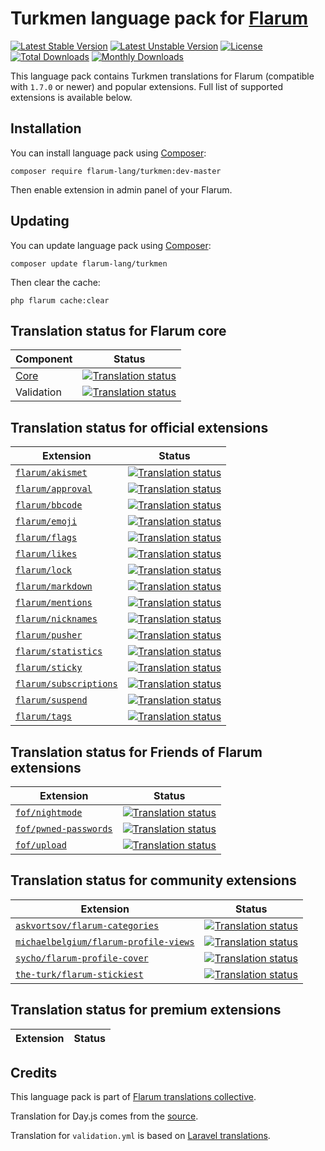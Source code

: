 # Turkmen language pack for [Flarum](https://flarum.org/)

[![Latest Stable Version](https://img.shields.io/packagist/v/flarum-lang/turkmen?color=success&label=stable)](https://packagist.org/packages/flarum-lang/turkmen) 
[![Latest Unstable Version](https://img.shields.io/packagist/v/flarum-lang/turkmen?include_prereleases&label=unstable)](https://packagist.org/packages/flarum-lang/turkmen) 
[![License](https://img.shields.io/packagist/l/flarum-lang/turkmen)](https://packagist.org/packages/flarum-lang/turkmen) 
[![Total Downloads](https://img.shields.io/packagist/dt/flarum-lang/turkmen)](https://packagist.org/packages/flarum-lang/turkmen/stats) 
[![Monthly Downloads](https://img.shields.io/packagist/dm/flarum-lang/turkmen)](https://packagist.org/packages/flarum-lang/turkmen/stats) 

This language pack contains Turkmen translations for Flarum (compatible with `1.7.0` or newer) and popular extensions. Full list of supported extensions is available below.


## Installation

You can install language pack using [Composer](https://getcomposer.org/):

```console
composer require flarum-lang/turkmen:dev-master
```

Then enable extension in admin panel of your Flarum.


## Updating

You can update language pack using [Composer](https://getcomposer.org/):

```console
composer update flarum-lang/turkmen
```

Then clear the cache:

```console
php flarum cache:clear
```


## Translation status for Flarum core

| Component | Status |
| --- | --- |
| [Core](https://github.com/flarum/flarum-core) | [![Translation status](https://weblate.rob006.net/widgets/flarum/tk/core/svg-badge.svg)](https://weblate.rob006.net/projects/flarum/core/tk/) |
| Validation | [![Translation status](https://weblate.rob006.net/widgets/flarum/tk/validation/svg-badge.svg)](https://weblate.rob006.net/projects/flarum/validation/tk/) |


## Translation status for official extensions

<!-- flarum-extensions-list-start -->

| Extension | Status |
| --- | --- |
| [`flarum/akismet`](https://github.com/flarum/akismet) | [![Translation status](https://weblate.rob006.net/widgets/flarum/tk/flarum-akismet/svg-badge.svg)](https://weblate.rob006.net/projects/flarum/flarum-akismet/tk/) |
| [`flarum/approval`](https://github.com/flarum/approval) | [![Translation status](https://weblate.rob006.net/widgets/flarum/tk/flarum-approval/svg-badge.svg)](https://weblate.rob006.net/projects/flarum/flarum-approval/tk/) |
| [`flarum/bbcode`](https://github.com/flarum/bbcode) | [![Translation status](https://weblate.rob006.net/widgets/flarum/tk/flarum-bbcode/svg-badge.svg)](https://weblate.rob006.net/projects/flarum/flarum-bbcode/tk/) |
| [`flarum/emoji`](https://github.com/flarum/emoji) | [![Translation status](https://weblate.rob006.net/widgets/flarum/tk/flarum-emoji/svg-badge.svg)](https://weblate.rob006.net/projects/flarum/flarum-emoji/tk/) |
| [`flarum/flags`](https://github.com/flarum/flags) | [![Translation status](https://weblate.rob006.net/widgets/flarum/tk/flarum-flags/svg-badge.svg)](https://weblate.rob006.net/projects/flarum/flarum-flags/tk/) |
| [`flarum/likes`](https://github.com/flarum/likes) | [![Translation status](https://weblate.rob006.net/widgets/flarum/tk/flarum-likes/svg-badge.svg)](https://weblate.rob006.net/projects/flarum/flarum-likes/tk/) |
| [`flarum/lock`](https://github.com/flarum/lock) | [![Translation status](https://weblate.rob006.net/widgets/flarum/tk/flarum-lock/svg-badge.svg)](https://weblate.rob006.net/projects/flarum/flarum-lock/tk/) |
| [`flarum/markdown`](https://github.com/flarum/markdown) | [![Translation status](https://weblate.rob006.net/widgets/flarum/tk/flarum-markdown/svg-badge.svg)](https://weblate.rob006.net/projects/flarum/flarum-markdown/tk/) |
| [`flarum/mentions`](https://github.com/flarum/mentions) | [![Translation status](https://weblate.rob006.net/widgets/flarum/tk/flarum-mentions/svg-badge.svg)](https://weblate.rob006.net/projects/flarum/flarum-mentions/tk/) |
| [`flarum/nicknames`](https://github.com/flarum/nicknames) | [![Translation status](https://weblate.rob006.net/widgets/flarum/tk/flarum-nicknames/svg-badge.svg)](https://weblate.rob006.net/projects/flarum/flarum-nicknames/tk/) |
| [`flarum/pusher`](https://github.com/flarum/pusher) | [![Translation status](https://weblate.rob006.net/widgets/flarum/tk/flarum-pusher/svg-badge.svg)](https://weblate.rob006.net/projects/flarum/flarum-pusher/tk/) |
| [`flarum/statistics`](https://github.com/flarum/statistics) | [![Translation status](https://weblate.rob006.net/widgets/flarum/tk/flarum-statistics/svg-badge.svg)](https://weblate.rob006.net/projects/flarum/flarum-statistics/tk/) |
| [`flarum/sticky`](https://github.com/flarum/sticky) | [![Translation status](https://weblate.rob006.net/widgets/flarum/tk/flarum-sticky/svg-badge.svg)](https://weblate.rob006.net/projects/flarum/flarum-sticky/tk/) |
| [`flarum/subscriptions`](https://github.com/flarum/subscriptions) | [![Translation status](https://weblate.rob006.net/widgets/flarum/tk/flarum-subscriptions/svg-badge.svg)](https://weblate.rob006.net/projects/flarum/flarum-subscriptions/tk/) |
| [`flarum/suspend`](https://github.com/flarum/suspend) | [![Translation status](https://weblate.rob006.net/widgets/flarum/tk/flarum-suspend/svg-badge.svg)](https://weblate.rob006.net/projects/flarum/flarum-suspend/tk/) |
| [`flarum/tags`](https://github.com/flarum/tags) | [![Translation status](https://weblate.rob006.net/widgets/flarum/tk/flarum-tags/svg-badge.svg)](https://weblate.rob006.net/projects/flarum/flarum-tags/tk/) |

<!-- flarum-extensions-list-stop -->


## Translation status for Friends of Flarum extensions

<!-- fof-extensions-list-start -->

| Extension | Status |
| --- | --- |
| [`fof/nightmode`](https://github.com/FriendsOfFlarum/nightmode) | [![Translation status](https://weblate.rob006.net/widgets/flarum/tk/fof-nightmode/svg-badge.svg)](https://weblate.rob006.net/projects/flarum/fof-nightmode/tk/) |
| [`fof/pwned-passwords`](https://github.com/FriendsOfFlarum/pwned-passwords) | [![Translation status](https://weblate.rob006.net/widgets/flarum/tk/fof-pwned-passwords/svg-badge.svg)](https://weblate.rob006.net/projects/flarum/fof-pwned-passwords/tk/) |
| [`fof/upload`](https://github.com/FriendsOfFlarum/upload) | [![Translation status](https://weblate.rob006.net/widgets/flarum/tk/fof-upload/svg-badge.svg)](https://weblate.rob006.net/projects/flarum/fof-upload/tk/) |

<!-- fof-extensions-list-stop -->


## Translation status for community extensions

<!-- various-extensions-list-start -->

| Extension | Status |
| --- | --- |
| [`askvortsov/flarum-categories`](https://github.com/askvortsov1/flarum-categories) | [![Translation status](https://weblate.rob006.net/widgets/flarum/tk/askvortsov-categories/svg-badge.svg)](https://weblate.rob006.net/projects/flarum/askvortsov-categories/tk/) |
| [`michaelbelgium/flarum-profile-views`](https://github.com/MichaelBelgium/flarum-profile-views) | [![Translation status](https://weblate.rob006.net/widgets/flarum/tk/michaelbelgium-profile-views/svg-badge.svg)](https://weblate.rob006.net/projects/flarum/michaelbelgium-profile-views/tk/) |
| [`sycho/flarum-profile-cover`](https://github.com/SychO9/flarum-profile-cover) | [![Translation status](https://weblate.rob006.net/widgets/flarum/tk/sycho-profile-cover/svg-badge.svg)](https://weblate.rob006.net/projects/flarum/sycho-profile-cover/tk/) |
| [`the-turk/flarum-stickiest`](https://github.com/the-turk/flarum-stickiest) | [![Translation status](https://weblate.rob006.net/widgets/flarum/tk/the-turk-stickiest/svg-badge.svg)](https://weblate.rob006.net/projects/flarum/the-turk-stickiest/tk/) |

<!-- various-extensions-list-stop -->


## Translation status for premium extensions

<!-- premium-extensions-list-start -->

| Extension | Status |
| --- | --- |

<!-- premium-extensions-list-stop -->


## Credits

This language pack is part of [Flarum translations collective](https://github.com/rob006-software/flarum-translations).

Translation for Day.js comes from the [source](https://github.com/iamkun/dayjs/blob/v1.11.7/src/locale/tk.js).

Translation for `validation.yml` is based on [Laravel translations](https://github.com/Laravel-Lang/lang/blob/8.1.3/src/tk/validation.php).
